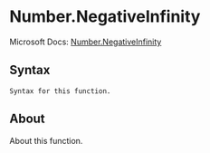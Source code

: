 ---
---

# Number.NegativeInfinity

Microsoft Docs: [Number.NegativeInfinity](https://docs.microsoft.com/en-us/powerquery-m/number-negativeinfinity)

## Syntax

```
Syntax for this function.
```

## About

About this function.

